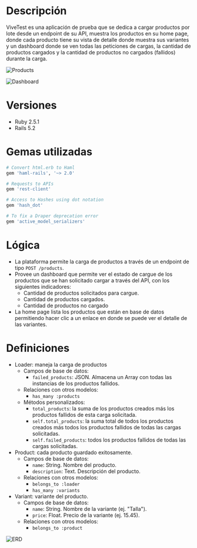 # Descripción
ViveTest es una aplicación de prueba que se dedica a cargar productos por lote desde un endpoint de su API, muestra los productos en su home page, donde cada producto tiene su vista de detalle donde muestra sus variantes y un dashboard donde se ven todas las peticiones de cargas, la cantidad de productos cargados y la cantidad de productos no cargados (fallidos) durante la carga.

![Products](https://i.ibb.co/wKLmvYR/Deepin-Screenshot-Seleccionar-rea-20200620153548.png)

![Dashboard](https://i.ibb.co/34sSbB9/Deepin-Screenshot-Seleccionar-rea-20200620164503.png)


# Versiones
- Ruby 2.5.1
- Rails 5.2


# Gemas utilizadas
```ruby
# Convert html.erb to Haml
gem 'haml-rails', '~> 2.0'

# Requests to APIs
gem 'rest-client'

# Access to Hashes using dot notation
gem 'hash_dot'

# To fix a Draper deprecation error
gem 'active_model_serializers'
```


# Lógica
- La plataforma permite la carga de productos a través de un endpoint de tipo `POST /products`.
- Provee un dashboard que permite ver el estado de cargue de los productos que se han solicitado cargar a través del
API, con los siguientes indicadores:
  - Cantidad de productos solicitados para cargue.
  - Cantidad de productos cargados.
  - Cantidad de productos no cargado
- La home page lista los productos que están en base de datos permitiendo hacer clic a un enlace en donde se puede ver el detalle de las variantes.


# Definiciones
- Loader: maneja la carga de productos
  - Campos de base de datos:
    - `failed_products`: JSON. Almacena un Array con todas las instancias de los productos fallidos.
  - Relaciones con otros modelos:
    - `has_many :products`
  - Métodos personalizados:
    - `total_products`: la suma de los productos creados más los productos fallidos de esta carga solicitada.
    - `self.total_products`: la suma total de todos los productos creados más todos los productos fallidos de todas las cargas solicitadas.
    - `self.failed_products`: todos los productos fallidos de todas las cargas solicitadas.
- Product: cada producto guardado exitosamente.
  - Campos de base de datos:
    - `name`: String. Nombre del producto.
    - `description`: Text. Descripción del producto.
  - Relaciones con otros modelos:
    - `belongs_to :loader`
    - `has_many :variants`
- Variant: variante del producto.
  - Campos de base de datos:
    - `name`: String. Nombre de la variante (ej. "Talla").
    - `price`: Float. Precio de la variante (ej. 15.45).
  - Relaciones con otros modelos:
    - `belongs_to :product`

![ERD](https://i.ibb.co/D5Wn3Jv/Deepin-Screenshot-Seleccionar-rea-20200620195050.png)
